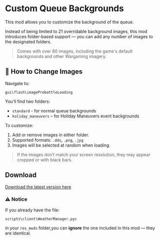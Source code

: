 # Custom Queue Backgrounds

This mod allows you to customize the background of the queue.

Instead of being limited to 21 overridable background images, this mod introduces folder-based support — you can add any number of images to the designated folders.

> Comes with over 80 images, including the game's default backgrounds and other Wargaming imagery.
## 🔧 How to Change Images
Navigate to: 

`gui\flash\imagePrebattleLoading`

You'll find two folders:
- `standard` - for normal queue backgrounds
- `holiday_maneuvers` – for Holiday Maneuvers event backgrounds

To customize:
1. Add or remove images in either folder.
2. Supported formats: `.dds`, `.png`, `.jpg`
3. Images will be selected at random when loading.

> If the images don’t match your screen resolution, they may appear cropped or with black bars.
## Download
[Download the latest version here](https://github.com/speedy373737/CustomQueueBackgrounds/releases/latest/download/CustomQueueBackgrounds.zip)
### ⚠️ Notice
If you already have the file:

`scripts\client\WeatherManager.pyc`

in your `res_mods` folder,you can **ignore** the one included in this mod — they are identical.
